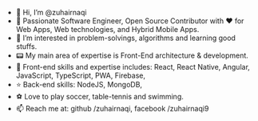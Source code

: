 - 👋 Hi, I’m @zuhairnaqi
- 🌱 Passionate Software Engineer, Open Source Contributor with ♥ for Web Apps, Web technologies, and Hybrid Mobile Apps.
- :dart: I’m interested in problem-solvings, algorithms and learning good stuffs.
- 📟 My main area of expertise is Front-End architecture & development.
- 💎 Front-end skills and expertise includes:
   React, React Native, Angular, JavaScript, TypeScript, PWA, Firebase,
- :star: Back-end skills: NodeJS, MongoDB, 
- :soccer: Love to play soccer, table-tennis and swimming.
- 📫 Reach me at: 
   github /zuhairnaqi,
  facebook /zuhairnaqi9

<!---
zuhairnaqi/zuhairnaqi is a ✨ special ✨ repository because its `README.md` (this file) appears on your GitHub profile.
You can click the Preview link to take a look at your changes.
--->
